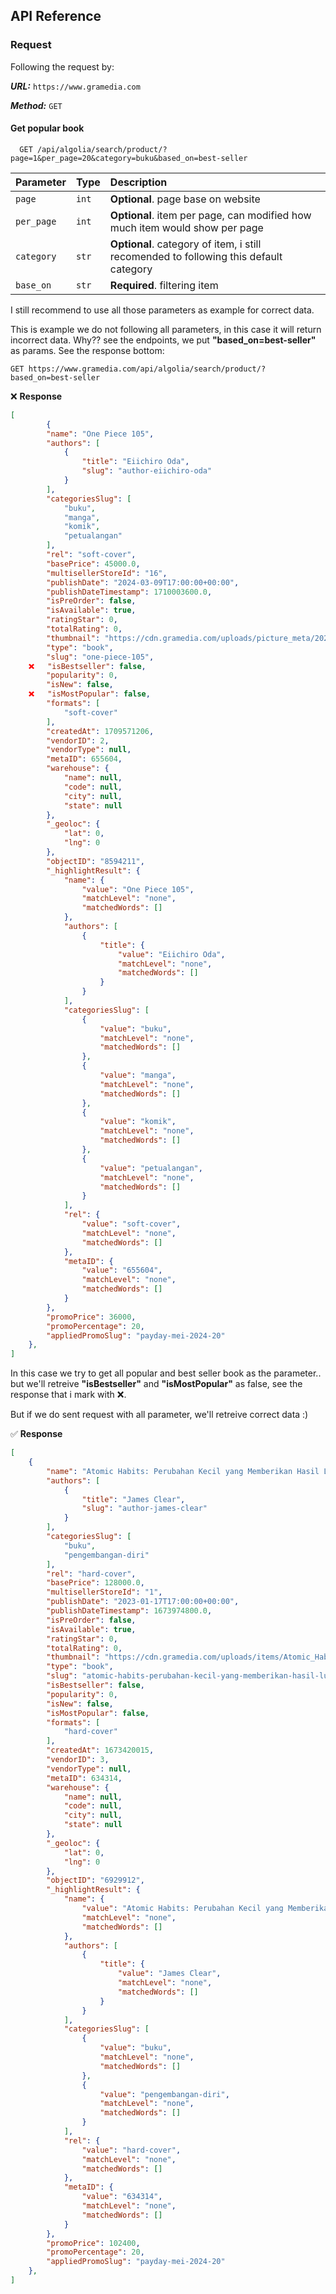 
## API Reference

### Request
Following the request by:

***URL:*** `https://www.gramedia.com`

***Method:*** `GET`

#### Get popular book

```http
  GET /api/algolia/search/product/?page=1&per_page=20&category=buku&based_on=best-seller
```

| Parameter | Type     | Description                |
| :-------- | :------- | :------------------------- |
| `page` | `int` | **Optional**. page base on website  |
| `per_page` | `int` | **Optional**. item per page, can modified how much item would show per page  |
| `category` | `str` | **Optional**. category of item, i still recomended to following this default category |
| `base_on` | `str` | **Required**. filtering item  |


I still recommend to use all those parameters as example for correct data.

This is example we do not following all parameters, in this case it will return incorrect data. Why?? see the endpoints, we put **"based_on=best-seller"** as params. See the response bottom:
```http
GET https://www.gramedia.com/api/algolia/search/product/?based_on=best-seller
```

❌ **Response**

```json
[
    	{
		"name": "One Piece 105",
		"authors": [
			{
				"title": "Eiichiro Oda",
				"slug": "author-eiichiro-oda"
			}
		],
		"categoriesSlug": [
			"buku",
			"manga",
			"komik",
			"petualangan"
		],
		"rel": "soft-cover",
		"basePrice": 45000.0,
		"multisellerStoreId": "16",
		"publishDate": "2024-03-09T17:00:00+00:00",
		"publishDateTimestamp": 1710003600.0,
		"isPreOrder": false,
		"isAvailable": true,
		"ratingStar": 0,
		"totalRating": 0,
		"thumbnail": "https://cdn.gramedia.com/uploads/picture_meta/2024/3/10/easiw6vryfc4485wl7zhn3.jpg",
		"type": "book",
		"slug": "one-piece-105",
	❌	"isBestseller": false,
		"popularity": 0,
		"isNew": false,
	❌	"isMostPopular": false,
		"formats": [
			"soft-cover"
		],
		"createdAt": 1709571206,
		"vendorID": 2,
		"vendorType": null,
		"metaID": 655604,
		"warehouse": {
			"name": null,
			"code": null,
			"city": null,
			"state": null
		},
		"_geoloc": {
			"lat": 0,
			"lng": 0
		},
		"objectID": "8594211",
		"_highlightResult": {
			"name": {
				"value": "One Piece 105",
				"matchLevel": "none",
				"matchedWords": []
			},
			"authors": [
				{
					"title": {
						"value": "Eiichiro Oda",
						"matchLevel": "none",
						"matchedWords": []
					}
				}
			],
			"categoriesSlug": [
				{
					"value": "buku",
					"matchLevel": "none",
					"matchedWords": []
				},
				{
					"value": "manga",
					"matchLevel": "none",
					"matchedWords": []
				},
				{
					"value": "komik",
					"matchLevel": "none",
					"matchedWords": []
				},
				{
					"value": "petualangan",
					"matchLevel": "none",
					"matchedWords": []
				}
			],
			"rel": {
				"value": "soft-cover",
				"matchLevel": "none",
				"matchedWords": []
			},
			"metaID": {
				"value": "655604",
				"matchLevel": "none",
				"matchedWords": []
			}
		},
		"promoPrice": 36000,
		"promoPercentage": 20,
		"appliedPromoSlug": "payday-mei-2024-20"
	},
]
```

In this case we try to get all popular and best seller book as the parameter.. but we'll retreive **"isBestseller"** and **"isMostPopular"** as false, see the response that i mark with ❌.


But if we do sent request with all parameter, we'll retreive correct data :)

✅ **Response**

```json
[
    {
		"name": "Atomic Habits: Perubahan Kecil yang Memberikan Hasil Luar Biasa Edisi Hardcover",
		"authors": [
			{
				"title": "James Clear",
				"slug": "author-james-clear"
			}
		],
		"categoriesSlug": [
			"buku",
			"pengembangan-diri"
		],
		"rel": "hard-cover",
		"basePrice": 128000.0,
		"multisellerStoreId": "1",
		"publishDate": "2023-01-17T17:00:00+00:00",
		"publishDateTimestamp": 1673974800.0,
		"isPreOrder": false,
		"isAvailable": true,
		"ratingStar": 0,
		"totalRating": 0,
		"thumbnail": "https://cdn.gramedia.com/uploads/items/Atomic_Habits_C-FRONT_HC_-_Mockup.png",
		"type": "book",
		"slug": "atomic-habits-perubahan-kecil-yang-memberikan-hasil-luar-biasa",
		"isBestseller": false,
		"popularity": 0,
		"isNew": false,
		"isMostPopular": false,
		"formats": [
			"hard-cover"
		],
		"createdAt": 1673420015,
		"vendorID": 3,
		"vendorType": null,
		"metaID": 634314,
		"warehouse": {
			"name": null,
			"code": null,
			"city": null,
			"state": null
		},
		"_geoloc": {
			"lat": 0,
			"lng": 0
		},
		"objectID": "6929912",
		"_highlightResult": {
			"name": {
				"value": "Atomic Habits: Perubahan Kecil yang Memberikan Hasil Luar Biasa Edisi Hardcover",
				"matchLevel": "none",
				"matchedWords": []
			},
			"authors": [
				{
					"title": {
						"value": "James Clear",
						"matchLevel": "none",
						"matchedWords": []
					}
				}
			],
			"categoriesSlug": [
				{
					"value": "buku",
					"matchLevel": "none",
					"matchedWords": []
				},
				{
					"value": "pengembangan-diri",
					"matchLevel": "none",
					"matchedWords": []
				}
			],
			"rel": {
				"value": "hard-cover",
				"matchLevel": "none",
				"matchedWords": []
			},
			"metaID": {
				"value": "634314",
				"matchLevel": "none",
				"matchedWords": []
			}
		},
		"promoPrice": 102400,
		"promoPercentage": 20,
		"appliedPromoSlug": "payday-mei-2024-20"
	},
]
```
